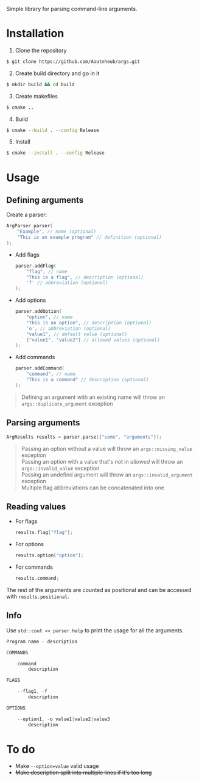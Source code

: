 Simple library for parsing command-line arguments.

# Installation

1. Clone the repository

```bash
$ git clone https://github.com/Aoutnheub/args.git
```

2. Create build directory and go in it

```bash
$ mkdir build && cd build
```

3. Create makefiles

```bash
$ cmake ..
```

4. Build

```bash
$ cmake --build . --config Release
```

5. Install

```bash
$ cmake --install . --config Release
```

# Usage

## Defining arguments

Create a parser:

```c++
ArgParser parser(
    "Example", // name (optional)
    "This is an example program" // definition (optional)
);
```

- Add flags

    ```c++
    parser.addFlag(
        "flag", // name
        "This is a flag", // description (optional)
        'f' // abbreviation (optional)
    );
    ```

- Add options

    ```c++
    parser.addOption(
        "option", // name
        "This is an option", // description (optional)
        'o', // abbreviation (optional)
        "value1", // default value (optional)
        {"value1", "value2"} // allowed values (optional)
    );
    ```

- Add commands

    ```c++
    parser.addCommand(
        "command", // name
        "This is a command" // description (optional)
    );
    ```

> Defining an argument with an existing name will throw an `args::duplicate_argument` exception

## Parsing arguments

```c++
ArgResults results = parser.parse({"some", "arguments"});
```

> Passing an option without a value will throw an `args::missing_value` exception  
> Passing an option with a value that's not in _allowed_ will throw an `args::invalid_value` exception  
> Passing an undefind argument will throw an `args::invalid_argument` exception  
> Multiple flag abbreviations can be concatenated into one

## Reading values

- For flags

    ```c++
    results.flag["flag"];
    ```

- For options

    ```c++
    results.option["option"];
    ```

- For commands

    ```c++
    results.command;
    ```

The rest of the arguments are counted as positional and can be accessed with `results.positional`.

## Info

Use `std::cout << parser.help` to print the usage for all the arguments.

```c++
Program name - description

COMMANDS

    command
        description

FLAGS

    --flag1, -f
        description

OPTIONS

    --option1, -o value1|value2|value3
        description
```

# To do

- Make `--option=value` valid usage
- ~~Make description split into multiple lines if it's too long~~
